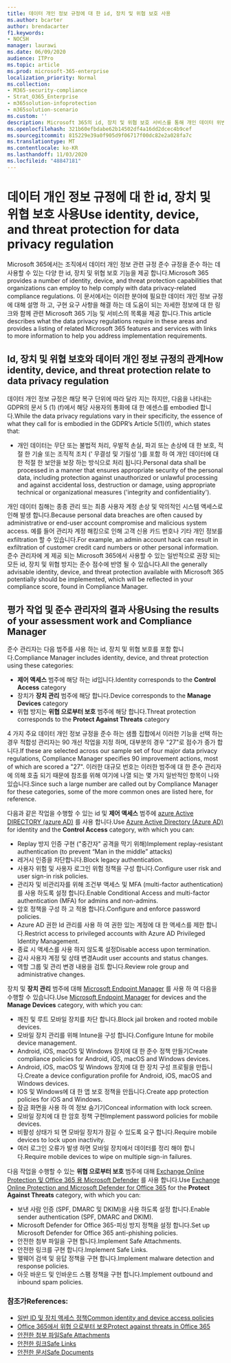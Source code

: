 ```yaml
---
title: 데이터 개인 정보 규정에 대 한 id, 장치 및 위협 보호 사용
ms.author: bcarter
author: brendacarter
f1.keywords:
- NOCSH
manager: laurawi
ms.date: 06/09/2020
audience: ITPro
ms.topic: article
ms.prod: microsoft-365-enterprise
localization_priority: Normal
ms.collection:
- M365-security-compliance
- Strat_O365_Enterprise
- m365solution-infoprotection
- m365solution-scenario
ms.custom: ''
description: Microsoft 365의 id, 장치 및 위협 보호 서비스를 통해 개인 데이터 위반을 방지 합니다.
ms.openlocfilehash: 321b60efbdabe62b14502df4a16dd2dcec4b9cef
ms.sourcegitcommit: 815229e39a0f905d9f06717f00dc82e2a028fa7c
ms.translationtype: MT
ms.contentlocale: ko-KR
ms.lasthandoff: 11/03/2020
ms.locfileid: "48847181"
---
```

# <a name="use-identity-device-and-threat-protection-for-data-privacy-regulation"></a><span data-ttu-id="99ed0-103">데이터 개인 정보 규정에 대 한 id, 장치 및 위협 보호 사용</span><span class="sxs-lookup"><span data-stu-id="99ed0-103">Use identity, device, and threat protection for data privacy regulation</span></span>

<span data-ttu-id="99ed0-104">Microsoft 365에서는 조직에서 데이터 개인 정보 관련 규정 준수 규정을 준수 하는 데 사용할 수 있는 다양 한 id, 장치 및 위협 보호 기능을 제공 합니다.</span><span class="sxs-lookup"><span data-stu-id="99ed0-104">Microsoft 365 provides a number of identity, device, and threat protection capabilities that organizations can employ to help comply with data privacy-related compliance regulations.</span></span> <span data-ttu-id="99ed0-105">이 문서에서는 이러한 분야에 필요한 데이터 개인 정보 규정에 대해 설명 하 고, 구현 요구 사항을 해결 하는 데 도움이 되는 자세한 정보에 대 한 링크와 함께 관련 Microsoft 365 기능 및 서비스의 목록을 제공 합니다.</span><span class="sxs-lookup"><span data-stu-id="99ed0-105">This article describes what the data privacy regulations require in these areas and provides a listing of related Microsoft 365 features and services with links to more information to help you address implementation requirements.</span></span>

## <a name="how-identity-device-and-threat-protection-relate-to-data-privacy-regulation"></a><span data-ttu-id="99ed0-106">Id, 장치 및 위협 보호와 데이터 개인 정보 규정의 관계</span><span class="sxs-lookup"><span data-stu-id="99ed0-106">How identity, device, and threat protection relate to data privacy regulation</span></span>

<span data-ttu-id="99ed0-107">데이터 개인 정보 규정은 해당 복구 단위에 따라 달라 지는 하지만, 다음을 나타내는 GDPR의 문서 5 (1) (f)에서 해당 사용자의 통화에 대 한 에센스를 embodied 합니다.</span><span class="sxs-lookup"><span data-stu-id="99ed0-107">While the data privacy regulations vary in their specificity, the essence of what they call for is embodied in the GDPR’s Article 5(1)(f), which states that:</span></span> 

- <span data-ttu-id="99ed0-108">개인 데이터는 무단 또는 불법적 처리, 우발적 손실, 파괴 또는 손상에 대 한 보호, 적절 한 기술 또는 조직적 조치 (' 무결성 및 기밀성 ')를 포함 하 여 개인 데이터에 대 한 적절 한 보안을 보장 하는 방식으로 처리 됩니다.</span><span class="sxs-lookup"><span data-stu-id="99ed0-108">Personal data shall be processed in a manner that ensures appropriate security of the personal data, including protection against unauthorized or unlawful processing and against accidental loss, destruction or damage, using appropriate technical or organizational measures ('integrity and confidentiality').</span></span>

<span data-ttu-id="99ed0-109">개인 데이터 침해는 종종 관리 또는 최종 사용자 계정 손상 및 악의적인 시스템 액세스로 인해 발생 합니다.</span><span class="sxs-lookup"><span data-stu-id="99ed0-109">Because personal data breaches are often caused by administrative or end-user account compromise and malicious system access.</span></span> <span data-ttu-id="99ed0-110">예를 들어 관리자 계정 해킹으로 인해 고객 신용 카드 번호나 기타 개인 정보를 exfiltration 할 수 있습니다.</span><span class="sxs-lookup"><span data-stu-id="99ed0-110">For example, an admin account hack can result in exfiltration of customer credit card numbers or other personal information.</span></span> <span data-ttu-id="99ed0-111">준수 관리자에 게 제공 되는 Microsoft 365에서 사용할 수 있는 일반적으로 권장 되는 모든 id, 장치 및 위협 방지는 준수 점수에 반영 될 수 있습니다.</span><span class="sxs-lookup"><span data-stu-id="99ed0-111">All the generally advisable identity, device, and threat protection available with Microsoft 365 potentially should be implemented, which will be reflected in your compliance score, found in Compliance Manager.</span></span>

## <a name="using-the-results-of-your-assessment-work-and-compliance-manager"></a><span data-ttu-id="99ed0-112">평가 작업 및 준수 관리자의 결과 사용</span><span class="sxs-lookup"><span data-stu-id="99ed0-112">Using the results of your assessment work and Compliance Manager</span></span>

<span data-ttu-id="99ed0-113">준수 관리자는 다음 범주를 사용 하는 id, 장치 및 위협 보호를 포함 합니다.</span><span class="sxs-lookup"><span data-stu-id="99ed0-113">Compliance Manager includes identity, device, and threat protection using these categories:</span></span>

- <span data-ttu-id="99ed0-114">**제어 액세스** 범주에 해당 하는 id입니다.</span><span class="sxs-lookup"><span data-stu-id="99ed0-114">Identity corresponds to the **Control Access** category</span></span>
- <span data-ttu-id="99ed0-115">장치가 **장치 관리** 범주에 해당 합니다.</span><span class="sxs-lookup"><span data-stu-id="99ed0-115">Device corresponds to the **Manage Devices** category</span></span>
- <span data-ttu-id="99ed0-116">위협 방지는 **위협 으로부터 보호** 범주에 해당 합니다.</span><span class="sxs-lookup"><span data-stu-id="99ed0-116">Threat protection corresponds to the **Protect Against Threats** category</span></span>
 
<span data-ttu-id="99ed0-117">4 가지 주요 데이터 개인 정보 규정을 준수 하는 샘플 집합에서 이러한 기능을 선택 하는 경우 적합성 관리자는 90 개선 작업을 지정 하며, 대부분의 경우 "27"로 점수가 증가 합니다.</span><span class="sxs-lookup"><span data-stu-id="99ed0-117">If these are selected across our sample set of four major data privacy regulations, Compliance Manager specifies 90 improvement actions, most of which are scored a "27".</span></span> <span data-ttu-id="99ed0-118">이러한 대규모 번호는 이러한 범주에 대 한 준수 관리자에 의해 호출 되기 때문에 참조를 위해 여기에 나열 되는 몇 가지 일반적인 항목이 나와 있습니다.</span><span class="sxs-lookup"><span data-stu-id="99ed0-118">Since such a large number are called out by Compliance Manager for these categories, some of the more common ones are listed here, for reference.</span></span>

<span data-ttu-id="99ed0-119">다음과 같은 작업을 수행할 수 있는 id 및 **제어 액세스** 범주에 [azure Active DIRECTORY (azure AD)](https://azure.microsoft.com/services/active-directory/) 를 사용 합니다.</span><span class="sxs-lookup"><span data-stu-id="99ed0-119">Use [Azure Active Directory (Azure AD)](https://azure.microsoft.com/services/active-directory/) for identity and the **Control Access** category, with which you can:</span></span>

- <span data-ttu-id="99ed0-120">Replay 방지 인증 구현 ("중간자" 공격을 막기 위해)</span><span class="sxs-lookup"><span data-stu-id="99ed0-120">Implement replay-resistant authentication (to prevent “Man in the middle” attacks)</span></span>
- <span data-ttu-id="99ed0-121">레거시 인증을 차단합니다.</span><span class="sxs-lookup"><span data-stu-id="99ed0-121">Block legacy authentication.</span></span>
- <span data-ttu-id="99ed0-122">사용자 위험 및 사용자 로그인 위험 정책을 구성 합니다.</span><span class="sxs-lookup"><span data-stu-id="99ed0-122">Configure user risk and user sign-in risk policies.</span></span>
- <span data-ttu-id="99ed0-123">관리자 및 비관리자를 위해 조건부 액세스 및 MFA (multi-factor authentication)를 사용 하도록 설정 합니다.</span><span class="sxs-lookup"><span data-stu-id="99ed0-123">Enable Conditional Access and multi-factor authentication (MFA) for admins and non-admins.</span></span>
- <span data-ttu-id="99ed0-124">암호 정책을 구성 하 고 적용 합니다.</span><span class="sxs-lookup"><span data-stu-id="99ed0-124">Configure and enforce password policies.</span></span>
- <span data-ttu-id="99ed0-125">Azure AD 권한 Id 관리를 사용 하 여 권한 있는 계정에 대 한 액세스를 제한 합니다.</span><span class="sxs-lookup"><span data-stu-id="99ed0-125">Restrict access to privileged accounts with Azure AD Privileged Identity Management.</span></span>
- <span data-ttu-id="99ed0-126">종료 시 액세스를 사용 하지 않도록 설정</span><span class="sxs-lookup"><span data-stu-id="99ed0-126">Disable access upon termination.</span></span>
- <span data-ttu-id="99ed0-127">감사 사용자 계정 및 상태 변경</span><span class="sxs-lookup"><span data-stu-id="99ed0-127">Audit user accounts and status changes.</span></span>
- <span data-ttu-id="99ed0-128">역할 그룹 및 관리 변경 내용을 검토 합니다.</span><span class="sxs-lookup"><span data-stu-id="99ed0-128">Review role group and administrative changes.</span></span>

<span data-ttu-id="99ed0-129">장치 및 **장치 관리** 범주에 대해 [Microsoft Endpoint Manager](https://www.microsoft.com/microsoft-365/microsoft-endpoint-manager) 를 사용 하 여 다음을 수행할 수 있습니다.</span><span class="sxs-lookup"><span data-stu-id="99ed0-129">Use [Microsoft Endpoint Manager](https://www.microsoft.com/microsoft-365/microsoft-endpoint-manager) for devices and the **Manage Devices** category, with which you can:</span></span>

- <span data-ttu-id="99ed0-130">깨진 및 루트 모바일 장치를 차단 합니다.</span><span class="sxs-lookup"><span data-stu-id="99ed0-130">Block jail broken and rooted mobile devices.</span></span>
- <span data-ttu-id="99ed0-131">모바일 장치 관리를 위해 Intune을 구성 합니다.</span><span class="sxs-lookup"><span data-stu-id="99ed0-131">Configure Intune for mobile device management.</span></span>
- <span data-ttu-id="99ed0-132">Android, iOS, macOS 및 Windows 장치에 대 한 준수 정책 만들기</span><span class="sxs-lookup"><span data-stu-id="99ed0-132">Create compliance policies for Android, iOS, macOS and Windows devices.</span></span>
- <span data-ttu-id="99ed0-133">Android, iOS, macOS 및 Windows 장치에 대 한 장치 구성 프로필을 만듭니다.</span><span class="sxs-lookup"><span data-stu-id="99ed0-133">Create a device configuration profile for Android, iOS, macOS and Windows devices.</span></span>
- <span data-ttu-id="99ed0-134">IOS 및 Windows에 대 한 앱 보호 정책을 만듭니다.</span><span class="sxs-lookup"><span data-stu-id="99ed0-134">Create app protection policies for iOS and Windows.</span></span>
- <span data-ttu-id="99ed0-135">잠금 화면을 사용 하 여 정보 숨기기</span><span class="sxs-lookup"><span data-stu-id="99ed0-135">Conceal information with lock screen.</span></span>
- <span data-ttu-id="99ed0-136">모바일 장치에 대 한 암호 정책 구현</span><span class="sxs-lookup"><span data-stu-id="99ed0-136">Implement password policies for mobile devices.</span></span>
- <span data-ttu-id="99ed0-137">비활성 상태가 되 면 모바일 장치가 잠길 수 있도록 요구 합니다.</span><span class="sxs-lookup"><span data-stu-id="99ed0-137">Require mobile devices to lock upon inactivity.</span></span>
- <span data-ttu-id="99ed0-138">여러 로그인 오류가 발생 하면 모바일 장치에서 데이터를 정리 해야 합니다.</span><span class="sxs-lookup"><span data-stu-id="99ed0-138">Require mobile devices to wipe on multiple sign-in failures.</span></span>

<span data-ttu-id="99ed0-139">다음 작업을 수행할 수 있는 **위협 으로부터 보호** 범주에 대해 [Exchange Online Protection 및 Office 365 용 Microsoft Defender](../security/office-365-security/office-365-atp.md) 를 사용 합니다.</span><span class="sxs-lookup"><span data-stu-id="99ed0-139">Use [Exchange Online Protection and Microsoft Defender for Office 365](../security/office-365-security/office-365-atp.md) for the **Protect Against Threats** category, with which you can:</span></span>

- <span data-ttu-id="99ed0-140">보낸 사람 인증 (SPF, DMARC 및 DKIM)을 사용 하도록 설정 합니다.</span><span class="sxs-lookup"><span data-stu-id="99ed0-140">Enable sender authentication (SPF, DMARC and DKIM).</span></span>
- <span data-ttu-id="99ed0-141">Microsoft Defender for Office 365-피싱 방지 정책을 설정 합니다.</span><span class="sxs-lookup"><span data-stu-id="99ed0-141">Set up Microsoft Defender for Office 365 anti-phishing policies.</span></span>
- <span data-ttu-id="99ed0-142">안전한 첨부 파일을 구현 합니다.</span><span class="sxs-lookup"><span data-stu-id="99ed0-142">Implement Safe Attachments.</span></span>
- <span data-ttu-id="99ed0-143">안전한 링크를 구현 합니다.</span><span class="sxs-lookup"><span data-stu-id="99ed0-143">Implement Safe Links.</span></span>
- <span data-ttu-id="99ed0-144">맬웨어 검색 및 응답 정책을 구현 합니다.</span><span class="sxs-lookup"><span data-stu-id="99ed0-144">Implement malware detection and response policies.</span></span>
- <span data-ttu-id="99ed0-145">아웃 바운드 및 인바운드 스팸 정책을 구현 합니다.</span><span class="sxs-lookup"><span data-stu-id="99ed0-145">Implement outbound and inbound spam policies.</span></span>

### <a name="references"></a><span data-ttu-id="99ed0-146">참조가</span><span class="sxs-lookup"><span data-stu-id="99ed0-146">References:</span></span>

- [<span data-ttu-id="99ed0-147">일반 ID 및 장치 액세스 정책</span><span class="sxs-lookup"><span data-stu-id="99ed0-147">Common identity and device access policies</span></span>](../security/office-365-security/identity-access-policies.md)
- [<span data-ttu-id="99ed0-148">Office 365에서 위협 으로부터 보호</span><span class="sxs-lookup"><span data-stu-id="99ed0-148">Protect against threats in Office 365</span></span>](https://support.office.com/article/protect-against-threats-in-office-365-b10023f6-f30f-45d3-b3ad-b71aa4aa0d58)
- [<span data-ttu-id="99ed0-149">안전한 첨부 파일</span><span class="sxs-lookup"><span data-stu-id="99ed0-149">Safe Attachments</span></span>](../security/office-365-security/atp-safe-attachments.md)
- [<span data-ttu-id="99ed0-150">안전한 링크</span><span class="sxs-lookup"><span data-stu-id="99ed0-150">Safe Links</span></span>](../security/office-365-security/atp-safe-links.md)
- [<span data-ttu-id="99ed0-151">안전한 문서</span><span class="sxs-lookup"><span data-stu-id="99ed0-151">Safe Documents</span></span>](../security/office-365-security/safe-docs.md)
